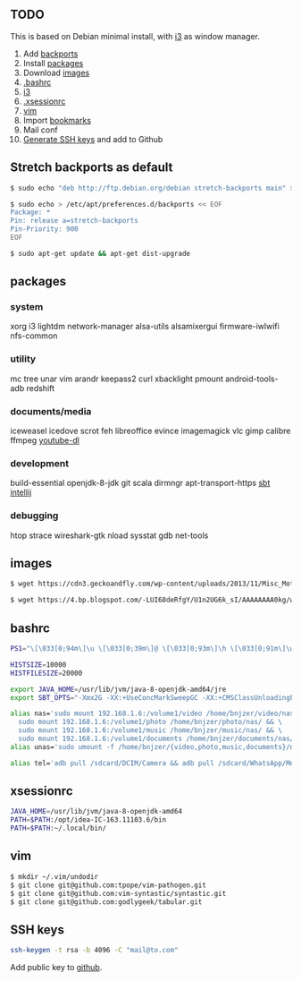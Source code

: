 ## TODO

This is based on Debian minimal install, with [i3](https://i3wm.org/) as window manager.

1. Add [backports](#stretch-backports-as-default)
1. Install [packages](#packages)
1. Download [images](#images)
1. [.bashrc](#bashrc)
1. [i3](./.config/i3)
1. [.xsessionrc](#xsessionrc)
1. [vim](#vim)
1. Import [bookmarks](./bookmarks.json)
1. Mail conf
1. [Generate SSH keys](#ssh-keys) and add to Github

## Stretch backports as default

```bash
$ sudo echo "deb http://ftp.debian.org/debian stretch-backports main" > /etc/apt/sources.list.d/backports.list

$ sudo echo > /etc/apt/preferences.d/backports << EOF
Package: *
Pin: release a=stretch-backports
Pin-Priority: 900
EOF

$ sudo apt-get update && apt-get dist-upgrade
```

## packages

### system

xorg
i3
lightdm
network-manager
alsa-utils
alsamixergui
firmware-iwlwifi
nfs-common

### utility

mc
tree
unar
vim
arandr
keepass2
curl
xbacklight
pmount
android-tools-adb
redshift

### documents/media

iceweasel
icedove
scrot
feh
libreoffice
evince
imagemagick
vlc
gimp
calibre
ffmpeg
[youtube-dl](https://github.com/rg3/youtube-dl)

### development

build-essential
openjdk-8-jdk
git
scala
dirmngr
apt-transport-https
[sbt](http://www.scala-sbt.org/download.html)
[intellij](https://www.jetbrains.com/idea/download/#section=linux)

### debugging

htop
strace
wireshark-gtk 
nload
sysstat
gdb
net-tools

## images

```bash
$ wget https://cdn3.geckoandfly.com/wp-content/uploads/2013/11/Misc_Motivational_323193.jpg -O ~/.config/wallpaper.jpg

$ wget https://4.bp.blogspot.com/-LUI68deRfgY/U1n2UG6k_sI/AAAAAAAA0kg/wnu-P0HpbRo/s0/Locked+Keyboard_Ultra+HD.jpg -O - | convert - -resize 1920x1080 ~/.config/screenlocked.png
```

## bashrc

```bash
PS1="\[\033[0;94m\]\u \[\033[0;39m\]@ \[\033[0;93m\]\h \[\033[0;91m\]\w \[\033[0;39m\]$ \[\033[0m\]"

HISTSIZE=10000
HISTFILESIZE=20000

export JAVA_HOME=/usr/lib/jvm/java-8-openjdk-amd64/jre
export SBT_OPTS="-Xmx2G -XX:+UseConcMarkSweepGC -XX:+CMSClassUnloadingEnabled -XX:MaxPermSize=2G -Xss2M  -Duser.timezone=GMT"

alias nas='sudo mount 192.168.1.6:/volume1/video /home/bnjzer/video/nas/ && \
  sudo mount 192.168.1.6:/volume1/photo /home/bnjzer/photo/nas/ && \
  sudo mount 192.168.1.6:/volume1/music /home/bnjzer/music/nas/ && \
  sudo mount 192.168.1.6:/volume1/documents /home/bnjzer/documents/nas/'
alias unas='sudo umount -f /home/bnjzer/{video,photo,music,documents}/nas/'

alias tel='adb pull /sdcard/DCIM/Camera && adb pull /sdcard/WhatsApp/Media/WhatsApp\ Video && adb pull /sdcard/WhatsApp/Media/WhatsApp\ Images && adb pull /sdcard/Pictures/Screenshots/'
```

## xsessionrc


```bash
JAVA_HOME=/usr/lib/jvm/java-8-openjdk-amd64
PATH=$PATH:/opt/idea-IC-163.11103.6/bin
PATH=$PATH:~/.local/bin/
```

## vim


```bash
$ mkdir ~/.vim/undodir
$ git clone git@github.com:tpope/vim-pathogen.git
$ git clone git@github.com:vim-syntastic/syntastic.git
$ git clone git@github.com:godlygeek/tabular.git
```

## SSH keys

```bash
ssh-keygen -t rsa -b 4096 -C "mail@to.com"
```

Add public key to [github](https://github.com/settings/keys).

